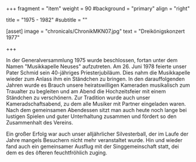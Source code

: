 +++
fragment = "item"
weight = 90
#background = "primary"
align = "right"

title = "1975 - 1982"
#subtitle = ""

[asset]
  image = "chronicals/ChronikMKN07.jpg"
  text = "Dreikönigskonzert 1977"

+++

In der Generalversammlung 1975 wurde beschlossen, fortan unter dem Namen "Musikkapelle Neuses" aufzutreten.
Am 26. Juni 1978 feierte unser Pater Schmid sein 40-jähriges Priesterjubiläum.
Dies nahm die Musikkapelle wieder zum Anlass ihm ein Ständchen zu bringen.
In den darauffolgenden Jahren wurde es Brauch unsere heiratswilligen Kameraden musikalisch zum Traualter zu begleiten
und am Abend die Hochzeitsfeier mit einem Ständchen zu verschönern. Zur Tradition wurde auch unser Kameradschaftsabend,
zu dem alle Musiker mit Partner eingeladen waren. Nach dem gemeinsamen Abendessen sitzt man auch heute noch lange bei
lustigen Spielen und guter Unterhaltung zusammen und fördert so den Zusammenhalt des Vereins.

Ein großer Erfolg war auch unser alljährlicher Silvesterball, der im Laufe der Jahre mangels Besuchern nicht mehr
veranstaltet wurde. Hin und wieder fand auch ein gemeinsamer Ausflug mit der Singgemeinschaft statt, dei dem es des
öfteren feuchtfröhlich zuging.